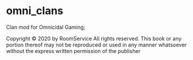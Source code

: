 # omni_clans

Clan mod for Omnicidal Gaming;

Copyright © 2020 by RoomService
All rights reserved. This book or any portion thereof
may not be reproduced or used in any manner whatsoever
without the express written permission of the publisher
